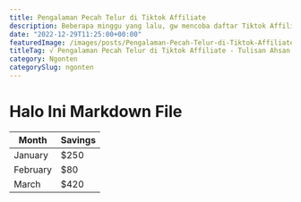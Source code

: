 ```yaml
---
title: Pengalaman Pecah Telur di Tiktok Affiliate
description: Beberapa minggu yang lalu, gw mencoba daftar Tiktok Affiliate, dan ini adalah pengalaman pecah telur gw...
date: "2022-12-29T11:25:00+00:00"
featuredImage: /images/posts/Pengalaman-Pecah-Telur-di-Tiktok-Affiliate.webp
titleTag: √ Pengalaman Pecah Telur di Tiktok Affiliate - Tulisan Ahsan
category: Ngonten
categorySlug: ngonten
---
```


# Halo Ini Markdown File

| Month    | Savings |
| -------- | ------- |
| January  | $250    |
| February | $80     |
| March    | $420    |